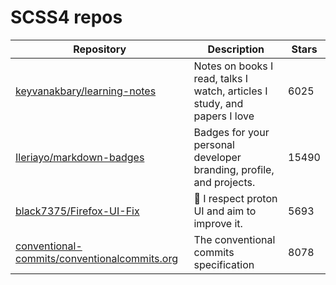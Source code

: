 # SCSS4 repos

| Repository                                                                                                      | Description                                                               | Stars |
| --------------------------------------------------------------------------------------------------------------- | ------------------------------------------------------------------------- | ----- |
| [keyvanakbary/learning-notes](https://github.com/keyvanakbary/learning-notes)                                   | Notes on books I read, talks I watch, articles I study, and papers I love | 6025  |
| [Ileriayo/markdown-badges](https://github.com/Ileriayo/markdown-badges)                                         | Badges for your personal developer branding, profile, and projects.       | 15490 |
| [black7375/Firefox-UI-Fix](https://github.com/black7375/Firefox-UI-Fix)                                         | 🦊 I respect proton UI and aim to improve it.                             | 5693  |
| [conventional-commits/conventionalcommits.org](https://github.com/conventional-commits/conventionalcommits.org) | The conventional commits specification                                    | 8078  |
